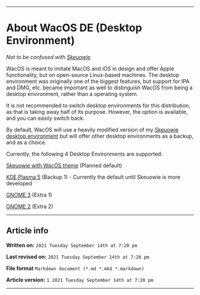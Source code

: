 
***

# About WacOS DE (Desktop Environment)

_Not to be confused with [Skeuowie](https://github.com/seanpm2001/WacOS/wiki/Skeuowie/)_

WacOS is meant to imitate MacOS and iOS in design and offer Apple functionality, but on open-source Linux-based machines. The desktop environment was originally one of the biggest features, but support for IPA and DMG, etc. became important as well to distinguish WacOS from being a desktop environment, rather than a operating system.

It is not recommended to switch desktop environments for this distribution, as that is taking away half of its purpose. However, the option is available, and you can easily switch back.

By default, WacOS will use a heavily modified version of my [Skeuowie desktop environment](https://github.com/seanpm2001/Skeuwie/tree/main) but will offer other desktop environments as a backup, and as a choice.

Currently, the following 4 Desktop Environments are supported:

[Skeuowie with WacOS theme](https://github.com/seanpm2001/Skeuwie/tree/main) (Planned default)

[KDE Plasma 5](https://github.com/KDE/plasma-desktop) (Backup 1) - Currently the default until Skeuowie is more developed

[GNOME 3](https://en.wikipedia.org/wiki/GNOME#GNOME_3) (Extra 1)

[GNOME 2](https://en.wikipedia.org/wiki/GNOME#GNOME_2) (Extra 2)

***

## Article info

**Written on:** `2021 Tuesday September 14th at 7:20 pm`

**Last revised on:** `2021 Tuesday September 14th at 7:20 pm`

**File format** `Markdown document (*.md *.mkd *.markdown)`

**Article version:** `1 2021 Tuesday September 14th at 7:20 pm`

***

